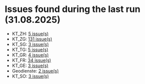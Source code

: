 # Issues found during the last run (31.08.2025)

- KT_ZH: [5 issue(s)](tools/KT_ZH_errors.csv)
- KT_ZG: [131 issue(s)](tools/KT_ZG_errors.csv)
- KT_SG: [3 issue(s)](tools/KT_SG_errors.csv)
- KT_TG: [5 issue(s)](tools/KT_TG_errors.csv)
- KT_GR: [4 issue(s)](tools/KT_GR_errors.csv)
- KT_FR: [34 issue(s)](tools/KT_FR_errors.csv)
- KT_GE: [3 issue(s)](tools/KT_GE_errors.csv)
- Geodienste: [2 issue(s)](tools/Geodienste_errors.csv)
- KT_SO: [3 issue(s)](tools/KT_SO_errors.csv)
